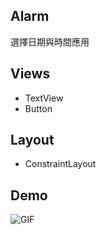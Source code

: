 ## Alarm
選擇日期與時間應用

## Views 
* TextView
* Button

## Layout
* ConstraintLayout

## Demo
![GIF](Alarm_Demo.gif)

